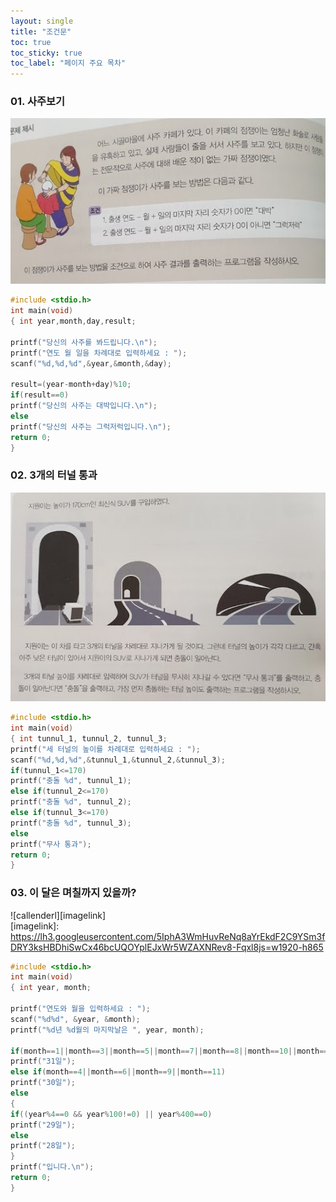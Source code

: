 ```yaml
---
layout: single
title: "조건문"
toc: true
toc_sticky: true
toc_label: "페이지 주요 목차"
---
```


### 01. 사주보기
![saju](/assets/images/if1.jpg)
~~~c
#include <stdio.h>
int main(void)
{ int year,month,day,result;

printf("당신의 사주를 봐드립니다.\n");
printf("연도 월 일을 차례대로 입력하세요 : ");
scanf("%d,%d,%d",&year,&month,&day);

result=(year-month+day)%10;
if(result==0)
printf("당신의 사주는 대박입니다.\n");
else
printf("당신의 사주는 그럭저럭입니다.\n");
return 0;
}
~~~

### 02. 3개의 터널 통과
![tunnul](/assets/images/if2.jpg)
~~~c
#include <stdio.h>
int main(void)
{ int tunnul_1, tunnul_2, tunnul_3;
printf("세 터널의 높이를 차례대로 입력하세요 : ");
scanf("%d,%d,%d",&tunnul_1,&tunnul_2,&tunnul_3);
if(tunnul_1<=170)
printf("충돌 %d", tunnul_1);
else if(tunnul_2<=170)
printf("충돌 %d", tunnul_2);
else if(tunnul_3<=170)
printf("충돌 %d", tunnul_3);
else
printf("무사 통과");
return 0;
}
~~~

### 03. 이 달은 며칠까지 있을까?
![callenderl][imagelink]<br>
[imagelink]: https://lh3.googleusercontent.com/5IphA3WmHuvReNq8aYrEkdF2C9YSm3fDRY3ksHBDhiSwCx46bcUQOYplEJxWr5WZAXNRev8-Fqxl8js=w1920-h865
~~~c
#include <stdio.h>
int main(void)
{ int year, month;

printf("연도와 월을 입력하세요 : ");
scanf("%d%d", &year, &month);
printf("%d년 %d월의 마지막날은 ", year, month);

if(month==1||month==3||month==5||month==7||month==8||month==10||month==12)
printf("31일");
else if(month==4||month==6||month==9||month==11)
printf("30일");
else
{
if((year%4==0 && year%100!=0) || year%400==0)
printf("29일");
else
printf("28일");
}
printf("입니다.\n");
return 0;
}
~~~

